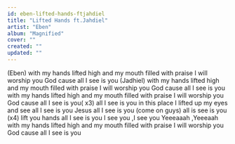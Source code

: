 ```yaml
---
id: eben-lifted-hands-ftjahdiel
title: "Lifted Hands ft.Jahdiel"
artist: "Eben"
album: "Magnified"
cover: ""
created: ""
updated: ""
---
```


(Eben)
with my hands lifted high
and my mouth filled with praise
I will worship you God
cause all I see is you
(Jadhiel)
with my hands lifted high
and my mouth filled with praise
I will worship you God
cause all I see is you
with my hands lifted high
and my mouth filled with praise
I will worship you God
cause all I see is you( x3)
all I see is you
in this place
I lifted up my eyes and see
all I see is you Jesus
all I see is you
(come on guys)
all is see is you (x4)
lift you hands
all I see is you
I see you ,I see you
Yeeeaaah ,Yeeeaah
with my hands lifted high
and my mouth filled with praise
I will worship you God
cause all I see is you